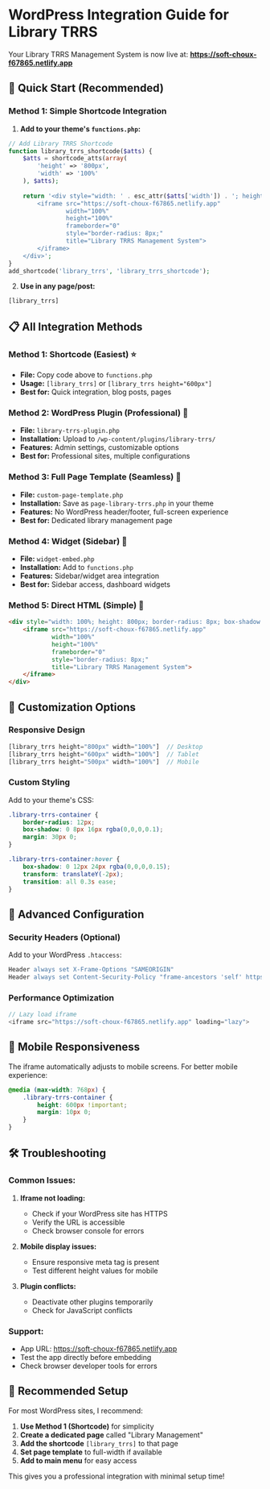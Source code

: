 # WordPress Integration Guide for Library TRRS

Your Library TRRS Management System is now live at: **https://soft-choux-f67865.netlify.app**

## 🚀 Quick Start (Recommended)

### Method 1: Simple Shortcode Integration

1. **Add to your theme's `functions.php`:**
```php
// Add Library TRRS Shortcode
function library_trrs_shortcode($atts) {
    $atts = shortcode_atts(array(
        'height' => '800px',
        'width' => '100%'
    ), $atts);
    
    return '<div style="width: ' . esc_attr($atts['width']) . '; height: ' . esc_attr($atts['height']) . '; border: none; border-radius: 8px; box-shadow: 0 4px 6px rgba(0,0,0,0.1);">
        <iframe src="https://soft-choux-f67865.netlify.app" 
                width="100%" 
                height="100%" 
                frameborder="0" 
                style="border-radius: 8px;"
                title="Library TRRS Management System">
        </iframe>
    </div>';
}
add_shortcode('library_trrs', 'library_trrs_shortcode');
```

2. **Use in any page/post:**
```
[library_trrs]
```

## 📋 All Integration Methods

### Method 1: Shortcode (Easiest) ⭐
- **File:** Copy code above to `functions.php`
- **Usage:** `[library_trrs]` or `[library_trrs height="600px"]`
- **Best for:** Quick integration, blog posts, pages

### Method 2: WordPress Plugin (Professional) 🔧
- **File:** `library-trrs-plugin.php`
- **Installation:** Upload to `/wp-content/plugins/library-trrs/`
- **Features:** Admin settings, customizable options
- **Best for:** Professional sites, multiple configurations

### Method 3: Full Page Template (Seamless) 🎯
- **File:** `custom-page-template.php`
- **Installation:** Save as `page-library-trrs.php` in your theme
- **Features:** No WordPress header/footer, full-screen experience
- **Best for:** Dedicated library management page

### Method 4: Widget (Sidebar) 📱
- **File:** `widget-embed.php`
- **Installation:** Add to `functions.php`
- **Features:** Sidebar/widget area integration
- **Best for:** Sidebar access, dashboard widgets

### Method 5: Direct HTML (Simple) 📝
```html
<div style="width: 100%; height: 800px; border-radius: 8px; box-shadow: 0 4px 6px rgba(0,0,0,0.1);">
    <iframe src="https://soft-choux-f67865.netlify.app" 
            width="100%" 
            height="100%" 
            frameborder="0" 
            style="border-radius: 8px;"
            title="Library TRRS Management System">
    </iframe>
</div>
```

## 🎨 Customization Options

### Responsive Design
```php
[library_trrs height="800px" width="100%"]  // Desktop
[library_trrs height="600px" width="100%"]  // Tablet
[library_trrs height="500px" width="100%"]  // Mobile
```

### Custom Styling
Add to your theme's CSS:
```css
.library-trrs-container {
    border-radius: 12px;
    box-shadow: 0 8px 16px rgba(0,0,0,0.1);
    margin: 30px 0;
}

.library-trrs-container:hover {
    box-shadow: 0 12px 24px rgba(0,0,0,0.15);
    transform: translateY(-2px);
    transition: all 0.3s ease;
}
```

## 🔧 Advanced Configuration

### Security Headers (Optional)
Add to your WordPress `.htaccess`:
```apache
Header always set X-Frame-Options "SAMEORIGIN"
Header always set Content-Security-Policy "frame-ancestors 'self' https://yourdomain.com"
```

### Performance Optimization
```php
// Lazy load iframe
<iframe src="https://soft-choux-f67865.netlify.app" loading="lazy">
```

## 📱 Mobile Responsiveness

The iframe automatically adjusts to mobile screens. For better mobile experience:

```css
@media (max-width: 768px) {
    .library-trrs-container {
        height: 600px !important;
        margin: 10px 0;
    }
}
```

## 🛠️ Troubleshooting

### Common Issues:

1. **Iframe not loading:**
   - Check if your WordPress site has HTTPS
   - Verify the URL is accessible
   - Check browser console for errors

2. **Mobile display issues:**
   - Ensure responsive meta tag is present
   - Test different height values for mobile

3. **Plugin conflicts:**
   - Deactivate other plugins temporarily
   - Check for JavaScript conflicts

### Support:
- App URL: https://soft-choux-f67865.netlify.app
- Test the app directly before embedding
- Check browser developer tools for errors

## 🎯 Recommended Setup

For most WordPress sites, I recommend:

1. **Use Method 1 (Shortcode)** for simplicity
2. **Create a dedicated page** called "Library Management"
3. **Add the shortcode** `[library_trrs]` to that page
4. **Set page template** to full-width if available
5. **Add to main menu** for easy access

This gives you a professional integration with minimal setup time!